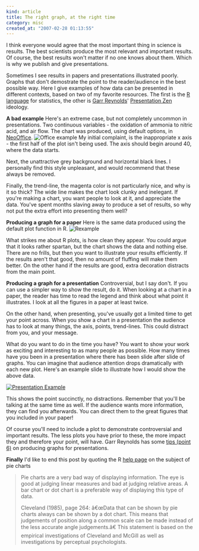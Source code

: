 ```yaml
--- 
kind: article
title: The right graph, at the right time
category: misc
created_at: "2007-02-28 01:13:55"
---
```

I think everyone would agree that the most important thing in science is results. The best scientists produce the most relevant and important results. Of course, the best results won't matter if no one knows about them. Which is why we publish and give presentations.

Sometimes I see results in papers and presentations illustrated poorly. Graphs that don't demostrate the point to the reader/audience in the best possible way. Here I give examples of how data can be presented in different contexts, based on two of my favorite resources. The first is the <a href="http://www.r-project.org/">R language</a> for statistics, the other is <a href="http://www.garrreynolds.com/">Garr Reynolds</a>' <a href="http://www.presentationzen.com/">Presentation Zen</a> ideology.

<strong>A bad example</strong>
Here's an extreme case, but not completely uncommon in presentations. Two continuous variables - the oxidation of ammonia to nitric acid, and air flow. The chart was produced, using default options, in <a href="http://download.neooffice.org/neojava/en/index.php">NeoOffice</a>.
<img src="http://www.bioinformaticszen.com/wp-content/uploads/2007/02/officeexamples.tiff" class="centre" alt="Office example" />
My initial complaint, is the inappropriate x axis - the first half of the plot isn't being used. The axis should begin around 40, where the data starts.

Next, the unattractive grey background and horizontal black lines. I personally find this style unpleasant, and would recommend that these always be removed.

Finally, the trend-line, the magenta color is not particularly nice, and why is it so thick? The wide line makes the chart look clunky and inelegant. If you're making a chart, you want people to look at it, and appreciate the data. You've spent months slaving away to produce a set of results, so why not put the extra effort into presenting them well?

<strong>Producing a graph for a paper</strong>
Here is the same data produced using the default plot function in R.
<img src="http://www.bioinformaticszen.com/wp-content/uploads/2007/03/r_example.png" class="centre" alt="Rexample" />

What strikes me about R plots, is how clean they appear. You could argue that it looks rather spartan, but the chart shows the data and nothing else. There are no frills, but then you want to illustrate your results efficiently. If the results aren't that good, then no amount of fluffing will make them better. On the other hand if the results are good, extra decoration distracts from the main point.

<strong>Producing a graph for a presentation</strong>
Controversial, but I say don't. If you can use a simpler way to show the result, do it. When looking at a chart in a paper, the reader has time to read the legend and think about what point it illustrates. I look at all the figures in a paper at least twice.

On the other hand, when presenting, you've usually got a limited time to get your point across. When you show a chart in a presentation the audience has to look at many things, the axis, points, trend-lines. This could distract from you, and your message.

What do you want to do in the time you have? You want to show your work as exciting and interesting to as many people as possible. How many times have you been in a presentation where there has been slide after slide of graphs. You can imagine that audience attention drops dramatically with each new plot. Here's an example slide to illustrate how I would show the above data.

<a href="http://www.bioinformaticszen.com/wp-content/uploads/2007/02/keyexamples.tiff" title="Presentation Example"><img src="http://www.bioinformaticszen.com/wp-content/uploads/2007/02/keyexamples.tiff" class="centre" alt="Presentation Example" /></a>

This shows the point succinctly, no distractions. Remember that you'll be talking at the same time as well. If the audience wants more information, they can find you afterwards. You can direct them to the great figures that you included in your paper!

Of course you'll need to include a plot to demonstrate controversial and important results. The less plots you have prior to these, the more impact they and therefore your point, will have. Garr Reynolds has some <a href="http://www.garrreynolds.com/Presentation/slides.html">tips (point 6)</a> on producing graphs for presentations.

<strong>Finally</strong>
I'd like to end this post by quoting the R <a href="http://stat.ethz.ch/R-manual/R-patched/library/graphics/html/pie.html">help page</a> on the subject of pie charts
<blockquote> Pie charts are a very bad way of displaying information. The eye is good at judging linear measures and bad at judging relative areas. A bar chart or dot chart is a preferable way of displaying this type of data.

Cleveland (1985), page 264: â€œData that can be shown by pie charts always can be shown by a dot chart. This means that judgements of position along a common scale can be made instead of the less accurate angle judgements.â€ This statement is based on the empirical investigations of Cleveland and McGill as well as investigations by perceptual psychologists.</blockquote>
